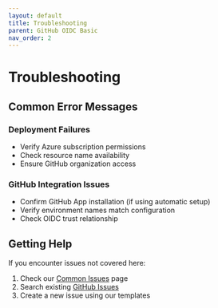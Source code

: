 ```yaml
---
layout: default
title: Troubleshooting
parent: GitHub OIDC Basic
nav_order: 2
---
```


# Troubleshooting

## Common Error Messages

### Deployment Failures

- Verify Azure subscription permissions
- Check resource name availability
- Ensure GitHub organization access

### GitHub Integration Issues

- Confirm GitHub App installation (if using automatic setup)
- Verify environment names match configuration
- Check OIDC trust relationship

## Getting Help

If you encounter issues not covered here:

1. Check our [Common Issues](../common-issues.md) page
2. Search existing [GitHub Issues](https://github.com/gitopsiq/support/issues)
3. Create a new issue using our templates
